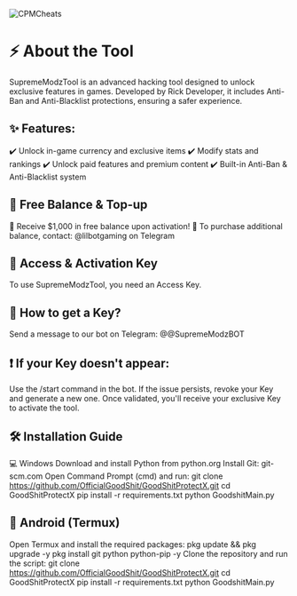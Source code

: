 ![CPMCheats](https://github.com/OfficialGoodShit/GoodShitProtectX/blob/main/banner.jpg) 

# ⚡ About the Tool
SupremeModzTool is an advanced hacking tool designed to unlock exclusive features in games. Developed by Rick Developer, it includes Anti-Ban and Anti-Blacklist protections, ensuring a safer experience.

## ✨ Features:
✔️ Unlock in-game currency and exclusive items
✔️ Modify stats and rankings
✔️ Unlock paid features and premium content
✔️ Built-in Anti-Ban & Anti-Blacklist system

## 🎁 Free Balance & Top-up
🔹 Receive $1,000 in free balance upon activation!
🔹 To purchase additional balance, contact: @lilbotgaming on Telegram

## 🔑 Access & Activation Key
To use SupremeModzTool, you need an Access Key.

## 📢 How to get a Key?
Send a message to our bot on Telegram: @@SupremeModzBOT

## ❗ If your Key doesn't appear:
Use the /start command in the bot.
If the issue persists, revoke your Key and generate a new one.
Once validated, you'll receive your exclusive Key to activate the tool.

## 🛠️ Installation Guide
💻 Windows
Download and install Python from python.org
Install Git: git-scm.com
Open Command Prompt (cmd) and run:
git clone https://github.com/OfficialGoodShit/GoodShitProtectX.git
cd GoodShitProtectX
pip install -r requirements.txt
python GoodshitMain.py

## 📱 Android (Termux)
Open Termux and install the required packages:
pkg update && pkg upgrade -y
pkg install git python python-pip -y
Clone the repository and run the script:
git clone https://github.com/OfficialGoodShit/GoodShitProtectX.git
cd GoodShitProtectX
pip install -r requirements.txt
python GoodshitMain.py
